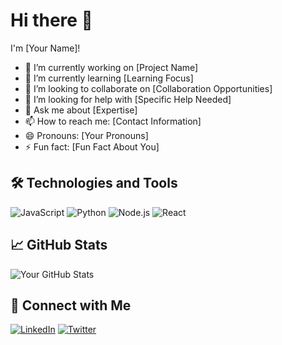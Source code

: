 # Hi there 👋

I'm [Your Name]!

- 🔭 I’m currently working on [Project Name]
- 🌱 I’m currently learning [Learning Focus]
- 👯 I’m looking to collaborate on [Collaboration Opportunities]
- 🤔 I’m looking for help with [Specific Help Needed]
- 💬 Ask me about [Expertise]
- 📫 How to reach me: [Contact Information]
- 😄 Pronouns: [Your Pronouns]
- ⚡ Fun fact: [Fun Fact About You]

## 🛠️ Technologies and Tools

![JavaScript](https://img.shields.io/badge/-JavaScript-F7DF1E?style=flat&logo=javascript&logoColor=black)
![Python](https://img.shields.io/badge/-Python-3776AB?style=flat&logo=python&logoColor=white)
![Node.js](https://img.shields.io/badge/-Node.js-339933?style=flat&logo=nodedotjs&logoColor=white)
![React](https://img.shields.io/badge/-React-61DAFB?style=flat&logo=react&logoColor=black)

## 📈 GitHub Stats

![Your GitHub Stats](https://github-readme-stats.vercel.app/api?username=yongchun780&show_icons=true&theme=radical)

## 🔗 Connect with Me

[![LinkedIn](https://img.shields.io/badge/-LinkedIn-0077B5?style=flat&logo=linkedin&logoColor=white)](https://www.linkedin.com/in/yourlinkedin/)
[![Twitter](https://img.shields.io/badge/-Twitter-1DA1F2?style=flat&logo=twitter&logoColor=white)](https://twitter.com/yourtwitter/)
